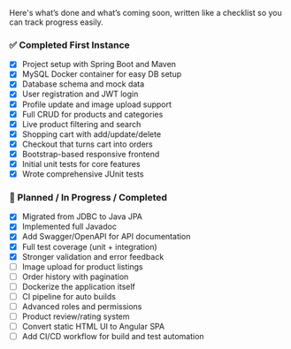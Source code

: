 Here's what’s done and what’s coming soon, written like a checklist so you can track progress easily.

### ✅ Completed First Instance
- [x] Project setup with Spring Boot and Maven
- [x] MySQL Docker container for easy DB setup
- [x] Database schema and mock data
- [x] User registration and JWT login
- [x] Profile update and image upload support
- [x] Full CRUD for products and categories
- [x] Live product filtering and search
- [x] Shopping cart with add/update/delete
- [x] Checkout that turns cart into orders
- [x] Bootstrap-based responsive frontend
- [x] Initial unit tests for core features
- [x] Wrote comprehensive JUnit tests

### 🔧 Planned / In Progress / Completed
- [x] Migrated from JDBC to Java JPA
- [x] Implemented full Javadoc
- [x] Add Swagger/OpenAPI for API documentation
- [X] Full test coverage (unit + integration)
- [X] Stronger validation and error feedback
- [ ] Image upload for product listings
- [ ] Order history with pagination
- [ ] Dockerize the application itself
- [ ] CI pipeline for auto builds
- [ ] Advanced roles and permissions
- [ ] Product review/rating system
- [ ] Convert static HTML UI to Angular SPA
- [ ] Add CI/CD workflow for build and test automation
